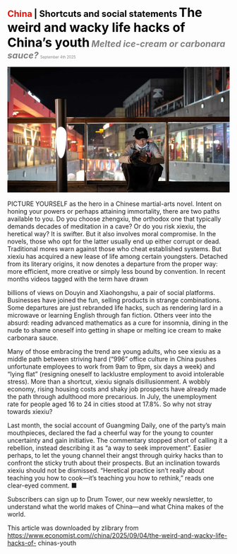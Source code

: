 <span style="color:#E3120B; font-size:14.9pt; font-weight:bold;">China</span> <span style="color:#000000; font-size:14.9pt; font-weight:bold;">| Shortcuts and social statements</span>
<span style="color:#000000; font-size:21.0pt; font-weight:bold;">The weird and wacky life hacks of China’s youth</span>
<span style="color:#808080; font-size:14.9pt; font-weight:bold; font-style:italic;">Melted ice-cream or carbonara sauce?</span>
<span style="color:#808080; font-size:6.2pt;">September 4th 2025</span>

![](../images/028_The_weird_and_wacky_life_hacks_of_Chinas_youth/p0121_img01.jpeg)

PICTURE YOURSELF as the hero in a Chinese martial-arts novel. Intent on honing your powers or perhaps attaining immortality, there are two paths available to you. Do you choose zhengxiu, the orthodox one that typically demands decades of meditation in a cave? Or do you risk xiexiu, the heretical way? It is swifter. But it also involves moral compromise. In the novels, those who opt for the latter usually end up either corrupt or dead. Traditional mores warn against those who cheat established systems. But xiexiu has acquired a new lease of life among certain youngsters. Detached from its literary origins, it now denotes a departure from the proper way: more efficient, more creative or simply less bound by convention. In recent months videos tagged with the term have drawn

billions of views on Douyin and Xiaohongshu, a pair of social platforms. Businesses have joined the fun, selling products in strange combinations. Some departures are just rebranded life hacks, such as rendering lard in a microwave or learning English through fan fiction. Others veer into the absurd: reading advanced mathematics as a cure for insomnia, dining in the nude to shame oneself into getting in shape or melting ice cream to make carbonara sauce.

Many of those embracing the trend are young adults, who see xiexiu as a middle path between striving hard (“996” office culture in China pushes unfortunate employees to work from 9am to 9pm, six days a week) and “lying flat” (resigning oneself to lacklustre employment to avoid intolerable stress). More than a shortcut, xiexiu signals disillusionment. A wobbly economy, rising housing costs and shaky job prospects have already made the path through adulthood more precarious. In July, the unemployment rate for people aged 16 to 24 in cities stood at 17.8%. So why not stray towards xiexiu?

Last month, the social account of Guangming Daily, one of the party’s main mouthpieces, declared the fad a cheerful way for the young to counter uncertainty and gain initiative. The commentary stopped short of calling it a rebellion, instead describing it as “a way to seek improvement”. Easier perhaps, to let the young channel their angst through quirky hacks than to confront the sticky truth about their prospects. But an inclination towards xiexiu should not be dismissed. “Heretical practice isn’t really about teaching you how to cook—it’s teaching you how to rethink,” reads one clear-eyed comment. ■

Subscribers can sign up to Drum Tower, our new weekly newsletter, to understand what the world makes of China—and what China makes of the world.

This article was downloaded by zlibrary from https://www.economist.com//china/2025/09/04/the-weird-and-wacky-life-hacks-of- chinas-youth